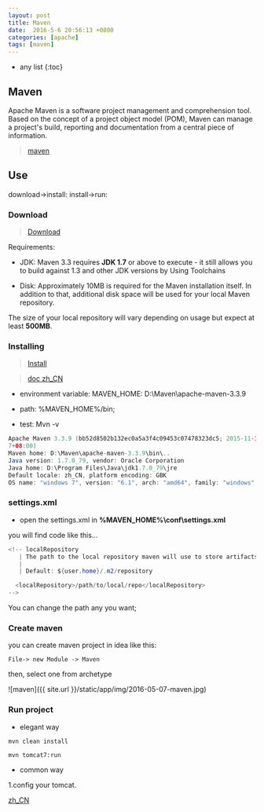 ```yaml
---
layout: post
title: Maven
date:  2016-5-6 20:56:13 +0800
categories: [apache]
tags: [maven]
---
```

* any list
{:toc}

## Maven

Apache Maven is a software project management and comprehension tool. Based on the concept of a project object model (POM),
Maven can manage a project's build, reporting and documentation from a central piece of information.

> [maven](https://maven.apache.org/)


## Use

<uml>
download->install:
install->run:
</uml>


### Download

> [Download](https://maven.apache.org/download.cgi)

Requirements:

- JDK: Maven 3.3 requires **JDK 1.7** or above to execute - it still allows you to build against 1.3 and other JDK versions by Using Toolchains

- Disk: Approximately 10MB is required for the Maven installation itself. In addition to that, additional disk space will be used for your local Maven repository.

The size of your local repository will vary depending on usage but expect at least **500MB**.

### Installing

> [Install](https://maven.apache.org/install.html)

> [doc zh_CN](http://blog.csdn.net/xxb2008/article/details/8772634)

- environment variable:   MAVEN_HOME: D:\Maven\apache-maven-3.3.9

- path: %MAVEN_HOME%/bin;

- test: Mvn -v

```java
Apache Maven 3.3.9 (bb52d8502b132ec0a5a3f4c09453c07478323dc5; 2015-11-11T00:41:4
7+08:00)
Maven home: D:\Maven\apache-maven-3.3.9\bin\..
Java version: 1.7.0_79, vendor: Oracle Corporation
Java home: D:\Program Files\Java\jdk1.7.0_79\jre
Default locale: zh_CN, platform encoding: GBK
OS name: "windows 7", version: "6.1", arch: "amd64", family: "windows"
```

### settings.xml

- open the settings.xml in **%MAVEN_HOME%\conf\settings.xml**

you will find code like this...

```java
<!-- localRepository
   | The path to the local repository maven will use to store artifacts.
   |
   | Default: ${user.home}/.m2/repository

  <localRepository>/path/to/local/repo</localRepository>
-->
```

You can change the path any you want;

### Create maven

you can create maven project in idea like this:

```
File-> new Module -> Maven
```

then, select one from archetype

![maven]({{ site.url }}/static/app/img/2016-05-07-maven.jpg)


### Run project

- elegant way

```
mvn clean install

mvn tomcat7:run
```

- common way

1.config your tomcat.

[zh_CN](http://www.cnblogs.com/jifeng/p/4658765.html)

